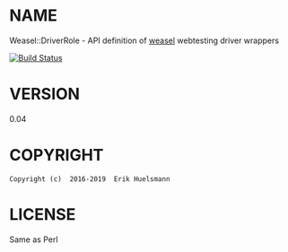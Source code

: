 

# NAME

Weasel::DriverRole - API definition of [weasel](https://github.com/perl-weasel/weasel) webtesting driver wrappers

[![Build Status](https://travis-ci.org/perl-weasel/weasel-driverrole.svg?branch=master)](https://travis-ci.org/perl-weasel/weasel-driverrole)

# VERSION

0.04


# COPYRIGHT

```
Copyright (c)  2016-2019  Erik Huelsmann
```

# LICENSE

Same as Perl
